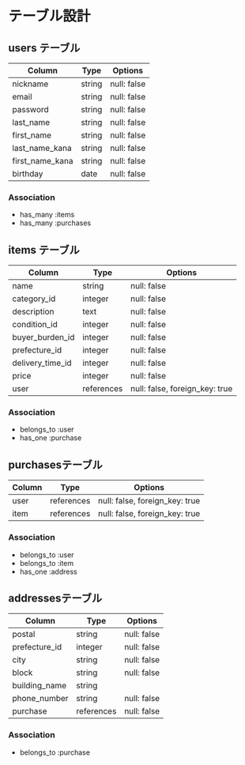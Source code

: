 # テーブル設計

## users テーブル

| Column          | Type    | Options     |
| --------------- | ------- | ----------- |
| nickname        | string  | null: false |
| email           | string  | null: false |
| password        | string  | null: false |
| last_name       | string  | null: false |
| first_name      | string  | null: false |
| last_name_kana  | string  | null: false |
| first_name_kana | string  | null: false |
| birthday        | date    | null: false |

### Association

- has_many :items
- has_many :purchases

## items テーブル

| Column           | Type       | Options                        |
| ---------------- | ---------- | ------------------------------ |
| name             | string     | null: false                    |
| category_id      | integer    | null: false                    |
| description      | text       | null: false                    |
| condition_id     | integer    | null: false                    |
| buyer_burden_id  | integer    | null: false                    |
| prefecture_id    | integer    | null: false                    |
| delivery_time_id | integer    | null: false                    |
| price            | integer    | null: false                    |
| user             | references | null: false, foreign_key: true |

### Association

- belongs_to :user
- has_one :purchase

## purchasesテーブル

| Column | Type       | Options                        |
| ------ | ---------- | ------------------------------ |
| user   | references | null: false, foreign_key: true |
| item   | references | null: false, foreign_key: true |

### Association

- belongs_to :user
- belongs_to :item
- has_one :address

## addressesテーブル

| Column        | Type       | Options                        |
| ------------- | ---------- | ------------------------------ |
| postal        | string     | null: false                    |
| prefecture_id | integer    | null: false                    |
| city          | string     | null: false                    |
| block         | string     | null: false                    |
| building_name | string     |                                |
| phone_number  | string     | null: false                    |
| purchase      | references | null: false                    |

### Association

- belongs_to :purchase